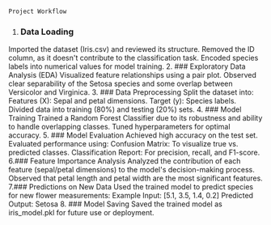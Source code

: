                                                                               Project Workflow
1. ### Data Loading
Imported the dataset (Iris.csv) and reviewed its structure.
Removed the ID column, as it doesn't contribute to the classification task.
Encoded species labels into numerical values for model training.
2. ### Exploratory Data Analysis (EDA)
Visualized feature relationships using a pair plot.
Observed clear separability of the Setosa species and some overlap between Versicolor and Virginica.
3. ### Data Preprocessing
Split the dataset into:
Features (X): Sepal and petal dimensions.
Target (y): Species labels.
Divided data into training (80%) and testing (20%) sets.
4. ### Model Training
Trained a Random Forest Classifier due to its robustness and ability to handle overlapping classes.
Tuned hyperparameters for optimal accuracy.
5. ### Model Evaluation
Achieved high accuracy on the test set.
Evaluated performance using:
Confusion Matrix: To visualize true vs. predicted classes.
Classification Report: For precision, recall, and F1-score.
6.### Feature Importance Analysis
Analyzed the contribution of each feature (sepal/petal dimensions) to the model's decision-making process.
Observed that petal length and petal width are the most significant features.
7.### Predictions on New Data
Used the trained model to predict species for new flower measurements:
Example Input: [5.1, 3.5, 1.4, 0.2]
Predicted Output: Setosa
8. ### Model Saving
Saved the trained model as iris_model.pkl for future use or deployment.
